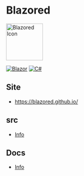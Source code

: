 # Blazored

<!-- ![Blazored Icon](https://avatars.githubusercontent.com/u/39194025?s=200&v=4 "Blazored Icon") -->
<img src="https://avatars.githubusercontent.com/u/39194025?s=200&v=4" alt="Blazored Icon" width="100px" />

[![Blazor](https://img.shields.io/badge/blazor-5C2D91.svg?style=for-the-badge&logo=blazor&logoColor=white)](https://dotnet.microsoft.com/en-us/apps/aspnet/web-apps/blazor)
[![C#](https://img.shields.io/badge/c%23-239120.svg?style=for-the-badge&logo=c-sharp&logoColor=white)](https://learn.microsoft.com/en-us/dotnet/csharp/)

## Site

- https://blazored.github.io/

## src

- [Info](src/README.md)

## Docs

- [Info](docs/README.md)
